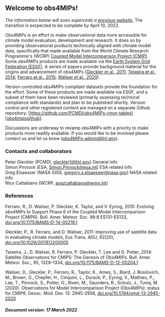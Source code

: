 ## Welcome to obs4MIPs!

_The information below will soon supercede a [previous website.][obs4mipsEsgfProj]_
The transition is excpected to be complete by April 10, 2022.

Obs4MIPs is an effort to make observational data more accessible for climate model
evaluation, development and research. It does so by providing observational products
technically aligned with climate model data, specifically that made available from
the World Climate Research Programme's (WCRP) [Coupled Model Intercomparison Project (CMIP)][cmip].
Some obs4MIPs products are made available via the
[Earth System Grid Federation (ESGF)][obs4mipsEsgfSearch].
A series of papers provide background material for the origins and advancement
of obs4MIPs ([Gleckler et al., 2011][gleckler2011]; [Teixeira et al., 2014][teixeira2014];
[Ferraro et al., 2015][ferraro2015]; [Waliser et al., 2020][waliser2020]).

Version controlled obs4MIPs compliant datasets provide the foundation for the effort.
Some of these products are made available via ESGF, and a subset of them have been
reviewed (primarily assessing technical compliance with standards) and plan to be
published shortly. Version control and other registered content are managed on
a separate Github repository: [https://github.com/PCMDI/obs4MIPs-cmor-tables][obs4mipsgithub].

Discussions are underway to revamp obs4MIPs with a priority to make products more
readily available. If you would like to be involved please contact us and let us
know (obs4MIPs-admin@llnl.gov).


### Contacts and collaborators

Peter Gleckler (PCMDI, gleckler1@llnl.gov) General info\
Simon Pinnock (ESA, Simon.Pinnock@esa.int) ESA related info\
Greg Elsaesser (NASA GISS, gregory.s.elsaesser@nasa.gov) NASA related info\
Nico Caltabiano (WCRP, avazcaltabiano@wmo.int)


### References

Ferraro, R., D. Waliser, P. Gleckler, K. Taylor, and V. Eyring, 2015: Evolving
obs4MIPs to Support Phase 6 of the Coupled Model Intercomparison Project (CMIP6).
Bull. Amer. Meteor. Soc. 96:8 ES131-ES133, [doi.org/10.1175/BAMS-D-14-00216.1][ferraro2015]

Gleckler, P., R. Ferraro, and D. Waliser, 2011:  Improving use of satellite data
in evaluating climate models, Eos Trans. AGU, 92(20), [doi.org/10.1029/2011EO200005][gleckler2011]

Teixeira, J., D. Waliser, R. Ferraro, P. Gleckler, T. Lee and G. Potter, 2014:
Satellite Observations for CMIP5: The Genesis of Obs4MIPs. Bull. Amer. Meteor.
Soc., 95, 1329–1334, [doi.org/10.1175/BAMS-D-12-00204.1][teixeira2014]

Waliser, D., Gleckler, P., Ferraro, R., Taylor, K., Ames, S., Biard, J. Bosilovich,
M., Brown, O., Chepfer, H., Cinquini, L., Durack, P., Eyring, V., Mathieu, P.,
Lee, T., Pinnock, S., Potter, G., Rixen, M., Saunders, R., Schulz, J., Tuma, M.
(2020). Observations for Model Intercomparison Project (Obs4MIPs): status for CMIP6.
Geosc. Mod. Dev. 13. 2945-2958, [doi.org/10.5194/gmd-13-2945-2020][waliser2020]


##### Document version: 17 March 2022


[obs4mipsEsgfProj]: https://esgf-node.llnl.gov/projects/obs4mips/
[cmip]: https://esgf-node.llnl.gov/search/cmip6/
[obs4mipsEsgfSearch]: https://esgf-node.llnl.gov/search/obs4mips/
[ferraro2015]: http://doi.org/10.1175/BAMS-D-14-00216.1
[gleckler2011]: https://doi.org/10.1029/2011EO200005
[teixeira2014]: http://doi.org/10.1175/BAMS-D-12-00204.1
[waliser2020]: http://doi.org/10.5194/gmd-13-2945-2020
[obs4mipsGithub]: https://github.com/PCMDI/obs4MIPs-cmor-tables
